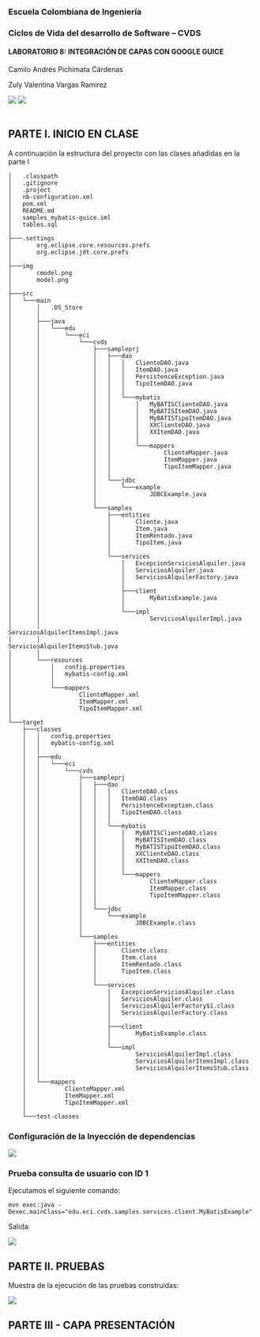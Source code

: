 ### Escuela Colombiana de Ingeniería
### Ciclos de Vida del desarrollo de Software – CVDS
#### LABORATORIO 8: INTEGRACIÓN DE CAPAS CON GOOGLE GUICE

Camilo Andrés Pichimata Cárdenas

Zuly Valentina Vargas Ramirez

<img src="img/model.png">
<img src="img/cmodel.png">
<br></br>

## PARTE I. INICIO EN CLASE

A continuación la estructura del proyecto con las clases añadidas en la parte I

    │   .classpath
    │   .gitignore
    │   .project
    │   nb-configuration.xml
    │   pom.xml
    │   README.md
    │   samples_mybatis-guice.iml
    │   tables.sql
    │
    ├───.settings
    │       org.eclipse.core.resources.prefs
    │       org.eclipse.jdt.core.prefs
    │
    ├───img
    │       cmodel.png
    │       model.png
    │
    ├───src
    │   └───main
    │       │   .DS_Store
    │       │
    │       ├───java
    │       │   └───edu
    │       │       └───eci
    │       │           └───cvds
    │       │               ├───sampleprj
    │       │               │   ├───dao
    │       │               │   │   │   ClienteDAO.java
    │       │               │   │   │   ItemDAO.java
    │       │               │   │   │   PersistenceException.java
    │       │               │   │   │   TipoItemDAO.java
    │       │               │   │   │
    │       │               │   │   └───mybatis
    │       │               │   │       │   MyBATISClienteDAO.java
    │       │               │   │       │   MyBATISItemDAO.java
    │       │               │   │       │   MyBATISTipoItemDAO.java
    │       │               │   │       │   XXClienteDAO.java
    │       │               │   │       │   XXItemDAO.java
    │       │               │   │       │
    │       │               │   │       └───mappers
    │       │               │   │               ClienteMapper.java
    │       │               │   │               ItemMapper.java
    │       │               │   │               TipoItemMapper.java
    │       │               │   │
    │       │               │   └───jdbc
    │       │               │       └───example
    │       │               │               JDBCExample.java
    │       │               │
    │       │               └───samples
    │       │                   ├───entities
    │       │                   │       Cliente.java
    │       │                   │       Item.java
    │       │                   │       ItemRentado.java
    │       │                   │       TipoItem.java
    │       │                   │
    │       │                   └───services
    │       │                       │   ExcepcionServiciosAlquiler.java
    │       │                       │   ServiciosAlquiler.java
    │       │                       │   ServiciosAlquilerFactory.java
    │       │                       │
    │       │                       ├───client
    │       │                       │       MyBatisExample.java
    │       │                       │
    │       │                       └───impl
    │       │                               ServiciosAlquilerImpl.java
    │       │                               ServiciosAlquilerItemsImpl.java
    │       │                               ServiciosAlquilerItemsStub.java
    │       │
    │       └───resources
    │           │   config.properties
    │           │   mybatis-config.xml
    │           │
    │           └───mappers
    │                   ClienteMapper.xml
    │                   ItemMapper.xml
    │                   TipoItemMapper.xml
    │
    └───target
        ├───classes
        │   │   config.properties
        │   │   mybatis-config.xml
        │   │
        │   ├───edu
        │   │   └───eci
        │   │       └───cvds
        │   │           ├───sampleprj
        │   │           │   ├───dao
        │   │           │   │   │   ClienteDAO.class
        │   │           │   │   │   ItemDAO.class
        │   │           │   │   │   PersistenceException.class
        │   │           │   │   │   TipoItemDAO.class
        │   │           │   │   │
        │   │           │   │   └───mybatis
        │   │           │   │       │   MyBATISClienteDAO.class
        │   │           │   │       │   MyBATISItemDAO.class
        │   │           │   │       │   MyBATISTipoItemDAO.class
        │   │           │   │       │   XXClienteDAO.class
        │   │           │   │       │   XXItemDAO.class
        │   │           │   │       │
        │   │           │   │       └───mappers
        │   │           │   │               ClienteMapper.class
        │   │           │   │               ItemMapper.class
        │   │           │   │               TipoItemMapper.class
        │   │           │   │
        │   │           │   └───jdbc
        │   │           │       └───example
        │   │           │               JDBCExample.class
        │   │           │
        │   │           └───samples
        │   │               ├───entities
        │   │               │       Cliente.class
        │   │               │       Item.class
        │   │               │       ItemRentado.class
        │   │               │       TipoItem.class
        │   │               │
        │   │               └───services
        │   │                   │   ExcepcionServiciosAlquiler.class
        │   │                   │   ServiciosAlquiler.class
        │   │                   │   ServiciosAlquilerFactory$1.class
        │   │                   │   ServiciosAlquilerFactory.class
        │   │                   │
        │   │                   ├───client
        │   │                   │       MyBatisExample.class
        │   │                   │
        │   │                   └───impl
        │   │                           ServiciosAlquilerImpl.class
        │   │                           ServiciosAlquilerItemsImpl.class
        │   │                           ServiciosAlquilerItemsStub.class
        │   │
        │   └───mappers
        │           ClienteMapper.xml
        │           ItemMapper.xml
        │           TipoItemMapper.xml
        │
        └───test-classes

### Configuración de la Inyección de dependencias

<img src="img/Inyeccion_Parte1.png">

### Prueba consulta de usuario con ID 1

Ejecutamos el siguiente comando:

    mvn exec:java -Dexec.mainClass="edu.eci.cvds.samples.services.client.MyBatisExample"

Salida:

<img src="img/Consulta_Parte1.png">

## PARTE II. PRUEBAS

Muestra de la ejecución de las pruebas construidas:

<img src="img/captura_pruebas_Parte2.png">

## PARTE III - CAPA PRESENTACIÓN
